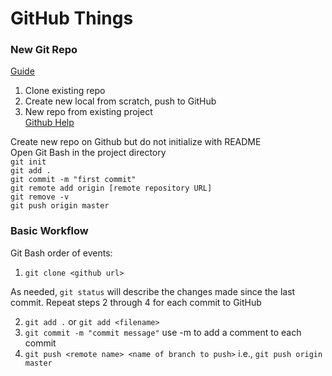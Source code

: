 # GitHub Things

### New Git Repo  
[Guide](http://kbroman.org/github_tutorial/pages/init.html)  

1. Clone existing repo  
2. Create new local from scratch, push to GitHub  
3. New repo from existing project  
[Github Help](https://help.github.com/articles/adding-an-existing-project-to-github-using-the-command-line/)  

Create new repo on Github but do not initialize with README  
Open Git Bash in the project directory  
`git init`  
`git add .`  
`git commit -m "first commit"`  
`git remote add origin [remote repository URL]`  
`git remove -v`  
`git push origin master`  


### Basic Workflow
Git Bash order of events:
1. `git clone <github url>`

As needed, `git status` will describe the changes made since the last commit.
Repeat steps 2 through 4 for each commit to GitHub

2. `git add .` or `git add <filename>`
3. `git commit -m "commit message"` use -m to add a comment to each commit
4. `git push <remote name> <name of branch to push>` i.e., `git push origin master`

